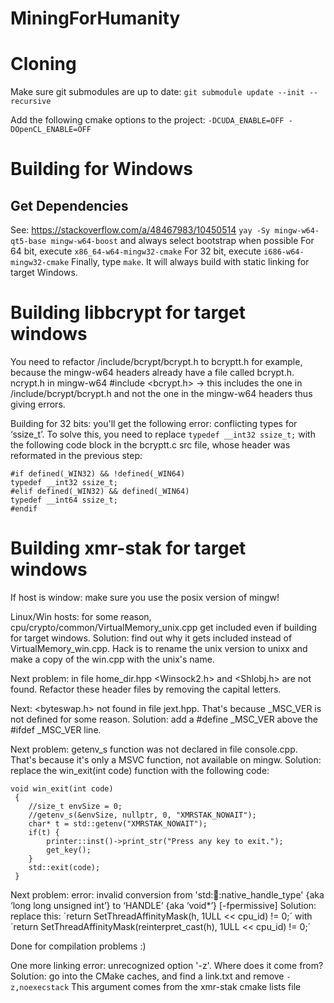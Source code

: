 # MiningForHumanity

# Cloning
Make sure git submodules are up to date:
`git submodule update --init --recursive`

Add the following cmake options to the project:
`-DCUDA_ENABLE=OFF -DOpenCL_ENABLE=OFF`

# Building for Windows
## Get Dependencies
See: https://stackoverflow.com/a/48467983/10450514
`yay -Sy mingw-w64-qt5-base mingw-w64-boost` and always select bootstrap when possible
For 64 bit, execute `x86_64-w64-mingw32-cmake`
For 32 bit, execute `i686-w64-mingw32-cmake`
Finally, type `make`. It will always build with static linking for target Windows.

# Building libbcrypt for target windows
You need to refactor /include/bcrypt/bcrypt.h to bcryptt.h for example, because the mingw-w64 headers
already have a file called bcrypt.h. ncrypt.h in mingw-w64 #include <bcrypt.h> -> this includes the one
in /include/bcrypt/bcrypt.h and not the one in the mingw-w64 headers thus giving errors.

Building for 32 bits: you'll get the following error: conflicting types for ‘ssize_t’. To solve this, you need to replace `typedef __int32 ssize_t;` with the following code block in the bcryptt.c src file, whose header was reformated in the previous step:<br/>
```
#if defined(_WIN32) && !defined(_WIN64)
typedef __int32 ssize_t;
#elif defined(_WIN32) && defined(_WIN64)
typedef __int64 ssize_t;
#endif
```

# Building xmr-stak for target windows
If host is window: make sure you use the posix version of mingw!

Linux/Win hosts: for some reason, cpu/crypto/common/VirtualMemory_unix.cpp get included even if building for target windows.
Solution: find out why it gets included instead of VirtualMemory_win.cpp. Hack is to rename the unix version to unixx and make a copy of the win.cpp with the unix's name.

Next problem: in file home_dir.hpp <Winsock2.h> and <Shlobj.h> are not found. Refactor these header files by removing the capital letters.

Next: <byteswap.h> not found in file jext.hpp. That's because _MSC_VER is not defined for some reason. Solution: add a #define _MSC_VER above the #ifdef _MSC_VER line.

Next problem: getenv_s function was not declared in file console.cpp. That's because it's only a MSVC function, not available on mingw. Solution: replace the win_exit(int code) function with the following code:
```
void win_exit(int code)
 {
 	//size_t envSize = 0;
 	//getenv_s(&envSize, nullptr, 0, "XMRSTAK_NOWAIT");
 	char* t = std::getenv("XMRSTAK_NOWAIT");
 	if(t) {
 		printer::inst()->print_str("Press any key to exit.");
 		get_key();
 	}
 	std::exit(code);
 }
```
 
Next problem: error: invalid conversion from 'std::thread::native_handle_type' {aka ‘long long unsigned int’} to ‘HANDLE’ {aka ‘void*’} [-fpermissive]
Solution: replace this: ´return SetThreadAffinityMask(h, 1ULL << cpu_id) != 0;´ with ´return SetThreadAffinityMask(reinterpret_cast<HANDLE>(h), 1ULL << cpu_id) != 0;´

Done for compilation problems :)

One more linking error: unrecognized option '-z'. Where does it come from?
Solution: go into the CMake caches, and find a link.txt and remove `-z,noexecstack`
This argument comes from the xmr-stak cmake lists file
 
 
 
